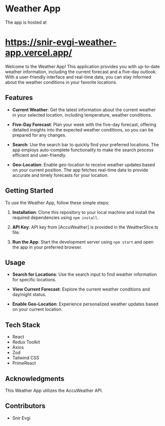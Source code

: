 # Weather App
 
The app is hosted at 
# https://snir-evgi-weather-app.vercel.app/

Welcome to the Weather App! This application provides you with up-to-date weather information, including the current forecast and a five-day outlook. With a user-friendly interface and real-time data, you can stay informed about the weather conditions in your favorite locations.

## Features

- **Current Weather**: Get the latest information about the current weather in your selected location, including temperature, weather conditions.

- **Five-Day Forecast**: Plan your week with the five-day forecast, offering detailed insights into the expected weather conditions, so you can be prepared for any changes.

- **Search**: Use the search bar to quickly find your preferred locations. The app employs auto-complete functionality to make the search process efficient and user-friendly.

- **Geo-Location**: Enable geo-location to receive weather updates based on your current position. The app fetches real-time data to provide accurate and timely forecasts for your location.

## Getting Started

To use the Weather App, follow these simple steps:

1. **Installation**: Clone this repository to your local machine and install the required dependencies using `npm install`.

2. **API Key**: API key from [AccuWeather] is provided in the WeatherSlice.ts file.

3. **Run the App**: Start the development server using `npm start` and open the app in your preferred browser.

## Usage

- **Search for Locations**: Use the search input to find weather information for specific locations.

- **View Current Forecast**: Explore the current weather conditions and day/night status.

- **Enable Geo-Location**: Experience personalized weather updates based on your current location.

## Tech Stack

- React
- Redux Toolkit
- Axios
- Zod
- Tailwind CSS
- PrimeReact

## Acknowledgments

This Weather App utilizes the AccuWeather API.

## Contributors

- Snir Evgi



